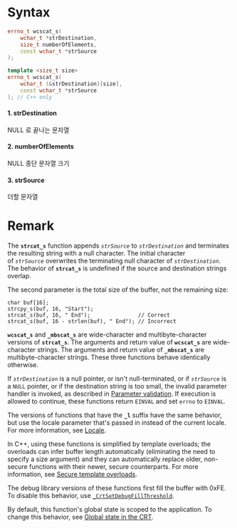 
# Syntax

```c++
errno_t wcscat_s( 
	wchar_t *strDestination, 
	size_t numberOfElements, 
	const wchar_t *strSource 
);

template <size_t size> 
errno_t wcscat_s( 
	wchar_t (&strDestination)[size], 
	const wchar_t *strSource 
); // C++ only
```

#### 1. strDestination
NULL 로 끝나는 문자열

#### 2. numberOfElements
NULL 종단 문자열 크기

#### 3. strSource
더할 문자열


# Remark

The **`strcat_s`** function appends _`strSource`_ to _`strDestination`_ and terminates the resulting string with a null character. The initial character of _`strSource`_ overwrites the terminating null character of _`strDestination`_. The behavior of **`strcat_s`** is undefined if the source and destination strings overlap.

The second parameter is the total size of the buffer, not the remaining size:

```
char buf[16];
strcpy_s(buf, 16, "Start");
strcat_s(buf, 16, " End");               // Correct
strcat_s(buf, 16 - strlen(buf), " End"); // Incorrect
```

**`wcscat_s`** and **`_mbscat_s`** are wide-character and multibyte-character versions of **`strcat_s`**. The arguments and return value of **`wcscat_s`** are wide-character strings. The arguments and return value of **`_mbscat_s`** are multibyte-character strings. These three functions behave identically otherwise.

If _`strDestination`_ is a null pointer, or isn't null-terminated, or if _`strSource`_ is a `NULL` pointer, or if the destination string is too small, the invalid parameter handler is invoked, as described in [Parameter validation](https://learn.microsoft.com/en-us/cpp/c-runtime-library/parameter-validation?view=msvc-170). If execution is allowed to continue, these functions return `EINVAL` and set `errno` to `EINVAL`.

The versions of functions that have the **`_l`** suffix have the same behavior, but use the locale parameter that's passed in instead of the current locale. For more information, see [Locale](https://learn.microsoft.com/en-us/cpp/c-runtime-library/locale?view=msvc-170).

In C++, using these functions is simplified by template overloads; the overloads can infer buffer length automatically (eliminating the need to specify a size argument) and they can automatically replace older, non-secure functions with their newer, secure counterparts. For more information, see [Secure template overloads](https://learn.microsoft.com/en-us/cpp/c-runtime-library/secure-template-overloads?view=msvc-170).

The debug library versions of these functions first fill the buffer with 0xFE. To disable this behavior, use [`_CrtSetDebugFillThreshold`](https://learn.microsoft.com/en-us/cpp/c-runtime-library/reference/crtsetdebugfillthreshold?view=msvc-170).

By default, this function's global state is scoped to the application. To change this behavior, see [Global state in the CRT](https://learn.microsoft.com/en-us/cpp/c-runtime-library/global-state?view=msvc-170).